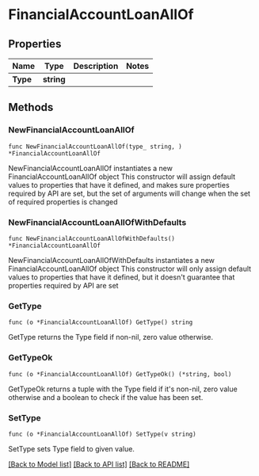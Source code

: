 # FinancialAccountLoanAllOf

## Properties

Name | Type | Description | Notes
------------ | ------------- | ------------- | -------------
**Type** | **string** |  | 

## Methods

### NewFinancialAccountLoanAllOf

`func NewFinancialAccountLoanAllOf(type_ string, ) *FinancialAccountLoanAllOf`

NewFinancialAccountLoanAllOf instantiates a new FinancialAccountLoanAllOf object
This constructor will assign default values to properties that have it defined,
and makes sure properties required by API are set, but the set of arguments
will change when the set of required properties is changed

### NewFinancialAccountLoanAllOfWithDefaults

`func NewFinancialAccountLoanAllOfWithDefaults() *FinancialAccountLoanAllOf`

NewFinancialAccountLoanAllOfWithDefaults instantiates a new FinancialAccountLoanAllOf object
This constructor will only assign default values to properties that have it defined,
but it doesn't guarantee that properties required by API are set

### GetType

`func (o *FinancialAccountLoanAllOf) GetType() string`

GetType returns the Type field if non-nil, zero value otherwise.

### GetTypeOk

`func (o *FinancialAccountLoanAllOf) GetTypeOk() (*string, bool)`

GetTypeOk returns a tuple with the Type field if it's non-nil, zero value otherwise
and a boolean to check if the value has been set.

### SetType

`func (o *FinancialAccountLoanAllOf) SetType(v string)`

SetType sets Type field to given value.



[[Back to Model list]](../README.md#documentation-for-models) [[Back to API list]](../README.md#documentation-for-api-endpoints) [[Back to README]](../README.md)


